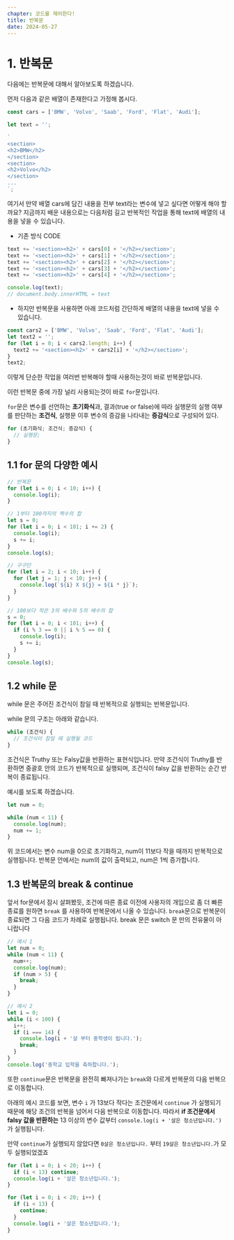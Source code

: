 ```yaml
---
chapter: 코드를 제어한다!
title: 반복문
date: 2024-05-27
---
```


# 1. 반복문

다음에는 반복문에 대해서 알아보도록 하겠습니다.

먼저 다음과 같은 배열이 존재한다고 가정해 봅시다.

```jsx
const cars = ['BMW', 'Volvo', 'Saab', 'Ford', 'Flat', 'Audi'];

let text = '';

`
<section>
<h2>BMW</h2>
</section>
<section>
<h2>Volvo</h2>
</section>
...
`;
```

여기서 만약 배열 cars에 담긴 내용을 전부 text라는 변수에 넣고 싶다면 어떻게 해야 할까요? 지금까지 배운 내용으로는 다음처럼 길고 반복적인 작업을 통해 text에 배열의 내용을 넣을 수 있습니다.

- 기존 방식 CODE

```jsx
text += '<section><h2>' + cars[0] + '</h2></section>';
text += '<section><h2>' + cars[1] + '</h2></section>';
text += '<section><h2>' + cars[2] + '</h2></section>';
text += '<section><h2>' + cars[3] + '</h2></section>';
text += '<section><h2>' + cars[4] + '</h2></section>';

console.log(text);
// document.body.innerHTML = text
```

- 하지만 반복문을 사용하면 아래 코드처럼 간단하게 배열의 내용을 text에 넣을 수 있습니다.

```jsx
const cars2 = ['BMW', 'Volvo', 'Saab', 'Ford', 'Flat', 'Audi'];
let text2 = '';
for (let i = 0; i < cars2.length; i++) {
  text2 += '<section><h2>' + cars2[i] + '</h2></section>';
}
text2;
```

이렇게 단순한 작업을 여러번 반복해야 할때 사용하는것이 바로 반복문입니다.

이런 반복문 중에 가장 널리 사용되는것이 바로 `for`문입니다.

`for`문은 변수를 선언하는 **초기화식**과, 결과(true or false)에 따라 실행문의 실행 여부를 판단하는 **조건식**, 실행문 이후 변수의 증감을 나타내는 **증감식**으로 구성되어 있다.

```jsx
for (초기화식; 조건식; 증감식) {
  // 실행문;
}
```

## 1.1 **for 문의 다양한 예시**

```jsx
// 반복문
for (let i = 0; i < 10; i++) {
  console.log(i);
}

// 1부터 100까지의 짝수의 합
let s = 0;
for (let i = 0; i < 101; i += 2) {
  console.log(i);
  s += i;
}
console.log(s);

// 구구단
for (let i = 2; i < 10; i++) {
  for (let j = 1; j < 10; j++) {
    console.log(`${i} X ${j} = ${i * j}`);
  }
}

// 100보다 작은 3의 배수와 5의 배수의 합
s = 0;
for (let i = 0; i < 101; i++) {
  if (i % 3 == 0 || i % 5 == 0) {
    console.log(i);
    s += i;
  }
}
console.log(s);
```

## 1.2 while 문

while 문은 주어진 조건식이 참일 때 반복적으로 실행되는 반복문입니다.

while 문의 구조는 아래와 같습니다.

```jsx
while (조건식) {
  // 조건식이 참일 때 실행될 코드
}
```

조건식은 Truthy 또는 Falsy값을 반환하는 표현식입니다. 만약 조건식이 Truthy를 반환하면 중괄호 안의 코드가 반복적으로 실행되며, 조건식이 falsy 값을 반환하는 순간 반복이 종료됩니다.

예시를 보도록 하겠습니다.

```jsx
let num = 0;

while (num < 11) {
  console.log(num);
  num += 1;
}
```

위 코드에서는 변수 num을 0으로 초기화하고, num이 11보다 작을 때까지 반복적으로 실행됩니다. 반복문 안에서는 num의 값이 출력되고, num은 1씩 증가합니다.

## **1.3 반복문의 break & continue**

앞서 for문에서 잠시 살펴봤듯, 조건에 따른 종료 이전에 사용자의 개입으로 좀 더 빠른 종료를 원하면 `break` 를 사용하여 반복문에서 나올 수 있습니다. `break`문으로 반복문이 종료되면 그 다음 코드가 차례로 실행됩니다. break 문은 switch 문 만의 전유물이 아니랍니다

```jsx
// 예시 1
let num = 0;
while (num < 11) {
  num++;
  console.log(num);
  if (num > 5) {
    break;
  }
}

// 예시 2
let i = 0;
while (i < 100) {
  i++;
  if (i === 14) {
    console.log(i + '살 부터 중학생이 됩니다.');
    break;
  }
}
console.log('중학교 입학을 축하합니다.');
```

또한 `continue`문은 반복문을 완전히 빠져나가는 `break`와 다르게 반복문의 다음 반복으로 이동합니다.

아래의 예시 코드를 보면, 변수 `i` 가 13보다 작다는 조건문에서 `continue` 가 실행되기 때문에 해당 조건의 반복을 넘어서 다음 반복으로 이동합니다. 따라서 **if 조건문에서 falsy 값을 반환하는** 13 이상의 변수 값부터 `console.log(i + '살은 청소년입니다.')` 가 실행됩니다.

만약 `continue`가 실행되지 않았다면 `0살은 청소년입니다.` 부터 `19살은 청소년입니다.`가 모두 실행되었겠죠

```jsx
for (let i = 0; i < 20; i++) {
  if (i < 13) continue;
  console.log(i + '살은 청소년입니다.');
}

for (let i = 0; i < 20; i++) {
  if (i < 13) {
    continue;
  }
  console.log(i + '살은 청소년입니다.');
}
```
